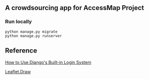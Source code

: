 ## A crowdsourcing app for AccessMap Project

### Run locally

    python manage.py migrate
    python manage.py runserver

## Reference

[How to Use Django's Built-in Login System](https://github.com/sibtc/simple-django-login)

[Leaflet.Draw](https://github.com/michaelguild13/Leaflet.draw)
